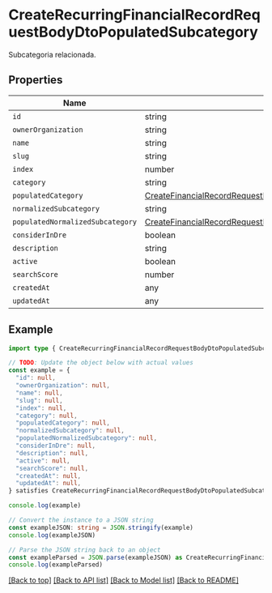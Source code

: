 
# CreateRecurringFinancialRecordRequestBodyDtoPopulatedSubcategory

Subcategoria relacionada.

## Properties

Name | Type
------------ | -------------
`id` | string
`ownerOrganization` | string
`name` | string
`slug` | string
`index` | number
`category` | string
`populatedCategory` | [CreateFinancialRecordRequestBodyDtoPopulatedSubcategoryPopulatedCategory](CreateFinancialRecordRequestBodyDtoPopulatedSubcategoryPopulatedCategory.md)
`normalizedSubcategory` | string
`populatedNormalizedSubcategory` | [CreateFinancialRecordRequestBodyDtoPopulatedSubcategoryPopulatedNormalizedSubcategory](CreateFinancialRecordRequestBodyDtoPopulatedSubcategoryPopulatedNormalizedSubcategory.md)
`considerInDre` | boolean
`description` | string
`active` | boolean
`searchScore` | number
`createdAt` | any
`updatedAt` | any

## Example

```typescript
import type { CreateRecurringFinancialRecordRequestBodyDtoPopulatedSubcategory } from '@usesofia/pegasus-core-api-sdk'

// TODO: Update the object below with actual values
const example = {
  "id": null,
  "ownerOrganization": null,
  "name": null,
  "slug": null,
  "index": null,
  "category": null,
  "populatedCategory": null,
  "normalizedSubcategory": null,
  "populatedNormalizedSubcategory": null,
  "considerInDre": null,
  "description": null,
  "active": null,
  "searchScore": null,
  "createdAt": null,
  "updatedAt": null,
} satisfies CreateRecurringFinancialRecordRequestBodyDtoPopulatedSubcategory

console.log(example)

// Convert the instance to a JSON string
const exampleJSON: string = JSON.stringify(example)
console.log(exampleJSON)

// Parse the JSON string back to an object
const exampleParsed = JSON.parse(exampleJSON) as CreateRecurringFinancialRecordRequestBodyDtoPopulatedSubcategory
console.log(exampleParsed)
```

[[Back to top]](#) [[Back to API list]](../README.md#api-endpoints) [[Back to Model list]](../README.md#models) [[Back to README]](../README.md)


